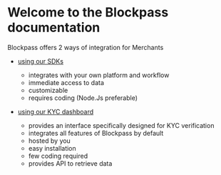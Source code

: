 # Welcome to the Blockpass documentation


Blockpass offers 2 ways of integration for Merchants

  * [using our SDKs](/docs/sdk.md)
    + integrates with your own platform and workflow
    + immediate access to data
    + customizable
    + requires coding (Node.Js preferable)
  
  * [using our KYC dashboard](/docs/kyc-dashboard.md)
    + provides an interface specifically designed for KYC verification
    + integrates all features of Blockpass by default
    + hosted by you
    + easy installation
    + few coding required
    + provides API to retrieve data



